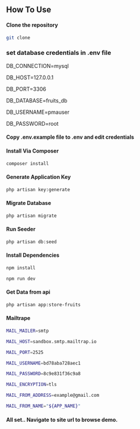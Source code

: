  


## How To Use

#### Clone the repository

```bash
git clone
```

### set database credentials in .env file

DB_CONNECTION=mysql

DB_HOST=127.0.0.1

DB_PORT=3306

DB_DATABASE=fruits_db

DB_USERNAME=pmauser

DB_PASSWORD=root


#### Copy .env.example file to .env and edit credentials

#### Install Via Composer

```bash
composer install
```

#### Generate Application Key

```bash
php artisan key:generate
```

#### Migrate Database

```bash
php artisan migrate
```

#### Run Seeder

```bash
php artisan db:seed
```

#### Install Dependencies

```bash
npm install

npm run dev
```
####  Get Data from api
```bash
php artisan app:store-fruits
```
####  Mailtrape 
```bash
MAIL_MAILER=smtp

MAIL_HOST=sandbox.smtp.mailtrap.io

MAIL_PORT=2525

MAIL_USERNAME=bd78aba728aec1

MAIL_PASSWORD=8c9e831f36c9a8

MAIL_ENCRYPTION=tls

MAIL_FROM_ADDRESS=example@gmail.com

MAIL_FROM_NAME="${APP_NAME}"


```

 

#### All set.. Navigate to site url to browse demo.

 
